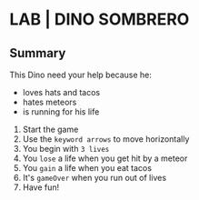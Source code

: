 # LAB | DINO SOMBRERO

## Summary

This Dino need your help because he:

- loves hats and tacos
- hates meteors
- is running for his life

1. Start the game
2. Use the `keyword arrows` to move horizontally
3. You begin with `3 lives`
4. You `lose` a life when you get hit by a meteor
5. You `gain` a life when you eat tacos
6. It's `gameOver` when you run out of lives
7. Have fun!
